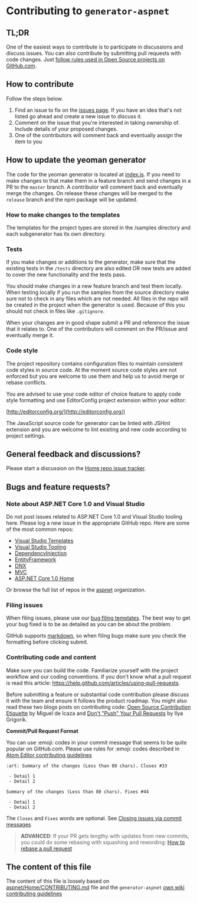 # Contributing to `generator-aspnet`

## TL;DR

One of the easiest ways to contribute is to participate in discussions and discuss issues. You can also contribute by submitting pull requests with code changes. Just [follow rules used in Open Source projects on GitHub.com](https://guides.github.com/activities/contributing-to-open-source/).

## How to contribute
Follow the steps below.

1. Find an issue to fix on the [issues page](https://github.com/OmniSharp/generator-aspnet/issues). If you have an idea that's not listed go ahead and create a new issue to discuss it.
1. Comment on the issue that you're interested in taking ownership of. Include details of your proposed changes.
1. One of the contributors will comment back and eventually assign the item to you

## How to update the yeoman generator

The code for the yeoman generator is located at [index.js](https://github.com/OmniSharp/generator-aspnet/blob/master/app/index.js). If you need to make changes to that make them in a feature branch and send changes in a PR to the `master` branch. A contributor will comment back and eventually merge the changes. On release these changes will be merged to the `release` branch and the npm package will be updated.

### How to make changes to the templates
The templates for the project types are stored in the /samples directory and each subgenerator has its own directory.

### Tests
If you make changes or additions to the generator, make sure that the existing tests in the `/tests` directory are also edited OR new tests are added to cover the new functionality and the tests pass.

You should make changes in a new feature branch and test them locally. When testing locally if you run the samples from the source directory make sure not to check in any files which are not needed. All files in the repo will be created in the project when the generator is used. Because of this you should not check in files like `.gitignore`.

When your changes are in good shape submit a PR and reference the issue that it relates to. One of the contributors will comment on the PR/issue and eventually merge it.

### Code style
The project repository contains configuration files to maintain consistent code styles in source code. At the moment source code styles are not enforced but you are welcome to use them and help us to avoid merge or rebase conflicts.

You are advised to use your code editor of choice feature to apply code style formatting and use EditorConfig project extension within your editor:

[http://editorconfig.org/](http://editorconfig.org/)

The JavaScript source code for generator can be linted with JSHint extension and you are welcome to lint existing and new code according to project settings.

## General feedback and discussions?
Please start a discussion on the [Home repo issue tracker](https://github.com/aspnet/Home/issues).

## Bugs and feature requests?

### Note about ASP.NET Core 1.0 and Visual Studio

Do not post issues related to ASP.NET Core 1.0 and Visual Studio tooling here. Please log a new issue in the appropriate GitHub repo. Here are some of the most common repos:

* [Visual Studio Templates](https://github.com/aspnet/Templates)
* [Visual Studio Tooling](https://github.com/aspnet/Tooling)
* [DependencyInjection](https://github.com/aspnet/DependencyInjection)
* [EntityFramework](https://github.com/aspnet/EntityFramework)
* [DNX](https://github.com/aspnet/dnx)
* [MVC](https://github.com/aspnet/Mvc)
* [ASP.NET Core 1.0 Home](https://github.com/aspnet/Home)

Or browse the full list of repos in the [aspnet](https://github.com/aspnet/) organization.

### Filing issues
When filing issues, please use our [bug filing templates](https://github.com/aspnet/Home/wiki/Functional-bug-template).
The best way to get your bug fixed is to be as detailed as you can be about the problem.

GitHub supports [markdown](https://help.github.com/articles/github-flavored-markdown/), so when filing bugs make sure you check the formatting before clicking submit.

### Contributing code and content

Make sure you can build the code. Familiarize yourself with the project workflow and our coding conventions. If you don't know what a pull request is read this article: https://help.github.com/articles/using-pull-requests.

Before submitting a feature or substantial code contribution please discuss it with the team and ensure it follows the product roadmap. You might also read these two blogs posts on contributing code: [Open Source Contribution Etiquette](http://tirania.org/blog/archive/2010/Dec-31.html) by Miguel de Icaza and [Don't "Push" Your Pull Requests](https://www.igvita.com/2011/12/19/dont-push-your-pull-requests/) by Ilya Grigorik.

**Commit/Pull Request Format**

You can use :emoji: codes in your commit message that seems to be quite popular on GitHub.com. Please use rules for :emoji: codes described in [Atom Editor contributing guidelines](https://github.com/atom/atom/blob/master/CONTRIBUTING.md#git-commit-messages)

```
:art: Summary of the changes (Less than 80 chars). Closes #33

 - Detail 1
 - Detail 2
```

```
Summary of the changes (Less than 80 chars). Fixes #44

 - Detail 1
 - Detail 2
```

The `Closes` and `Fixes` words are optional. See [Closing issues via commit messages](https://help.github.com/articles/closing-issues-via-commit-messages/)

> __ADVANCED__:
If your PR gets lengthy with updates from new commits, you could do some rebasing with squashing and rewording: [How to rebase a pull request](https://github.com/edx/edx-platform/wiki/How-to-Rebase-a-Pull-Request#squash-your-changes)

## The content of this file

The content of this file is loosely based on [aspnet/Home/CONTRIBUTING.md](https://github.com/aspnet/Home/blob/dev/CONTRIBUTING.md) file and the `generator-aspnet` [own wiki contributing guidelines](https://github.com/OmniSharp/generator-aspnet/wiki/How-to-Contribute)
